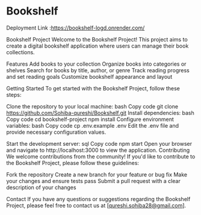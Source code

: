 # Bookshelf
Deployment Link :https://bookshelf-logd.onrender.com/

Bookshelf Project
Welcome to the Bookshelf Project! This project aims to create a digital bookshelf application where users can manage their book collections.

Features
Add books to your collection
Organize books into categories or shelves
Search for books by title, author, or genre
Track reading progress and set reading goals
Customize bookshelf appearance and layout

Getting Started
To get started with the Bookshelf Project, follow these steps:

Clone the repository to your local machine:
bash
Copy code
git clone https://github.com/Sohiba-qureshi/Bookshelf.git
Install dependencies:
bash
Copy code
cd bookshelf-project
npm install
Configure environment variables:
bash
Copy code
cp .env.example .env
Edit the .env file and provide necessary configuration values.

Start the development server:
sql
Copy code
npm start
Open your browser and navigate to http://localhost:3000 to view the application.
Contributing
We welcome contributions from the community! If you'd like to contribute to the Bookshelf Project, please follow these guidelines:

Fork the repository
Create a new branch for your feature or bug fix
Make your changes and ensure tests pass
Submit a pull request with a clear description of your changes

Contact
If you have any questions or suggestions regarding the Bookshelf Project, please feel free to contact us at [qureshi.sohiba28@gmail.com].
